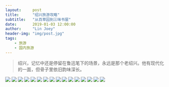 ```yaml
---
layout:     post
title:      "绍兴旅游攻略"
subtitle:   "从百草园到三味书屋"
date:       2019-01-03 12:00:00
author:     "Lin Joey"
header-img: "img/post.jpg"
tags:
    - 旅游
    - 国内旅游
---
```


>绍兴，记忆中还是停留在鲁迅笔下的场景，永远是那个老绍兴。他有现代化的一面，但骨子里依旧韵味深长。

![](https://linjoey-image.oss-cn-beijing.aliyuncs.com/我是驴友-绍兴_页面_01.jpg)
![](https://linjoey-image.oss-cn-beijing.aliyuncs.com/我是驴友-绍兴_页面_02.jpg)
![](https://linjoey-image.oss-cn-beijing.aliyuncs.com/我是驴友-绍兴_页面_03.jpg)
![](https://linjoey-image.oss-cn-beijing.aliyuncs.com/我是驴友-绍兴_页面_04.jpg)
![](https://linjoey-image.oss-cn-beijing.aliyuncs.com/我是驴友-绍兴_页面_05.jpg)
![](https://linjoey-image.oss-cn-beijing.aliyuncs.com/我是驴友-绍兴_页面_06.jpg)
![](https://linjoey-image.oss-cn-beijing.aliyuncs.com/我是驴友-绍兴_页面_07.jpg)
![](https://linjoey-image.oss-cn-beijing.aliyuncs.com/我是驴友-绍兴_页面_08.jpg)
![](https://linjoey-image.oss-cn-beijing.aliyuncs.com/我是驴友-绍兴_页面_09.jpg)
![](https://linjoey-image.oss-cn-beijing.aliyuncs.com/我是驴友-绍兴_页面_10.jpg)
![](https://linjoey-image.oss-cn-beijing.aliyuncs.com/我是驴友-绍兴_页面_11.jpg)
![](https://linjoey-image.oss-cn-beijing.aliyuncs.com/我是驴友-绍兴_页面_12.jpg)
![](https://linjoey-image.oss-cn-beijing.aliyuncs.com/我是驴友-绍兴_页面_13.jpg)
![](https://linjoey-image.oss-cn-beijing.aliyuncs.com/我是驴友-绍兴_页面_14.jpg)
![](https://linjoey-image.oss-cn-beijing.aliyuncs.com/我是驴友-绍兴_页面_15.jpg)
![](https://linjoey-image.oss-cn-beijing.aliyuncs.com/我是驴友-绍兴_页面_16.jpg)
